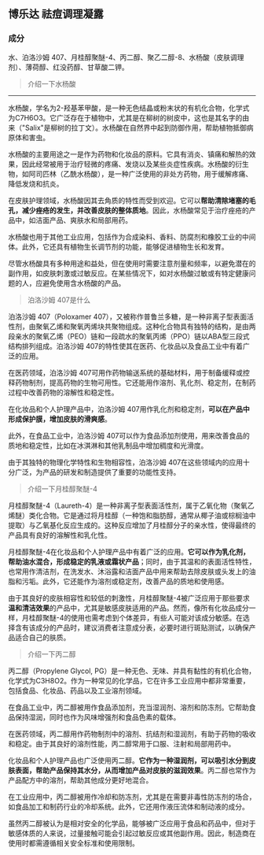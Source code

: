 ## 博乐达 祛痘调理凝露

### 成分

水、泊洛沙姆 407、月桂醇聚醚-4、丙二醇、聚乙二醇-8、水杨酸（皮肤调理剂）、薄荷醇、红没药醇、甘草酸二钾。

> 介绍一下水杨酸

------

水杨酸，学名为2-羟基苯甲酸，是一种无色结晶或粉末状的有机化合物，化学式为C7H6O3。它广泛存在于植物中，尤其是在柳树的树皮中，这也是其名字的由来（"Salix"是柳树的拉丁文）。水杨酸在自然界中起到防御作用，帮助植物抵御病原体和害虫。

水杨酸的主要用途之一是作为药物和化妆品的原料。它具有消炎、镇痛和解热的效果，因此经常被用于治疗轻微的疼痛、发烧以及某些炎症性疾病。水杨酸的衍生物，如阿司匹林（乙酰水杨酸），是一种广泛使用的非处方药物，用于缓解疼痛、降低发烧和抗炎。

在皮肤护理领域，水杨酸因其去角质的特性而受到欢迎。它可以**帮助清除堵塞的毛孔，减少痤疮的发生，并改善皮肤的整体质地**。因此，水杨酸常见于治疗痤疮的产品中，如洁面产品、爽肤水和局部用药。

水杨酸也用于其他工业应用，包括作为合成染料、香料、防腐剂和橡胶工业的中间体。此外，它还具有植物生长调节剂的功能，能够促进植物生长和发育。

尽管水杨酸具有多种用途和益处，但在使用时需要注意剂量和频率，以避免潜在的副作用，如皮肤刺激或过敏反应。在某些情况下，如对水杨酸过敏或有特定健康问题的人，应避免使用含水杨酸的产品。

> 泊洛沙姆 407是什么

泊洛沙姆 407（Poloxamer 407），又被称作普鲁兰多糖，是一种非离子型表面活性剂，由聚氧乙烯和聚氧丙烯块共聚物组成。这种化合物具有独特的结构，是由两段亲水的聚氧乙烯（PEO）链和一段疏水的聚氧丙烯（PPO）链以ABA型三段式结构排列组成。泊洛沙姆 407的特性使其在医药、化妆品以及食品工业中有着广泛的应用。

在医药领域，泊洛沙姆 407可用作药物输送系统的基础材料，用于制备缓释或控释药物制剂，提高药物的生物可用性。它还能用作溶剂、乳化剂、稳定剂，在制药过程中改善药物的溶解性和稳定性。

在化妆品和个人护理产品中，泊洛沙姆 407用作乳化剂和稳定剂，**可以在产品中形成保护膜，增加皮肤的滑爽感**。

此外，在食品工业中，泊洛沙姆 407可以作为食品添加剂使用，用来改善食品的质地和稳定性，比如在冰淇淋和其他乳制品中增加稠度和光滑度。

由于其独特的物理化学特性和生物相容性，泊洛沙姆 407在这些领域内的应用十分广泛，为产品的研发和制造提供了重要的功能性支持。

> 介绍一下月桂醇聚醚-4

月桂醇聚醚-4（Laureth-4）是一种非离子型表面活性剂，属于乙氧化物（聚氧乙烯醚）类化合物。它是通过将月桂醇（一种饱和脂肪醇，通常从椰子油或棕榈油中提取）与乙氧基化反应生成的。这种反应增加了月桂醇分子的亲水性，使得最终的产品具有良好的溶解性和乳化性。

月桂醇聚醚-4在化妆品和个人护理产品中有着广泛的应用。**它可以作为乳化剂，帮助油水混合，形成稳定的乳液或霜状产品**；同时，由于其温和的表面活性特性，也常用作清洁剂，在洗发水、沐浴露和洁面产品中用来帮助去除皮肤或头发上的油脂和污垢。此外，它还能作为溶剂或稳定剂，改善产品的质地和使用感。

由于其良好的皮肤相容性和较低的刺激性，月桂醇聚醚-4被广泛应用于那些要求**温和清洁效果**的产品中，尤其是敏感皮肤适用的产品。然而，像所有化妆品成分一样，月桂醇聚醚-4的使用也需考虑到个体差异，有些人可能对该成分敏感。在选择含有该成分的产品时，建议消费者注意成分表，必要时进行斑贴测试，以确保产品适合自己的肤质。

> 介绍一下丙二醇

丙二醇（Propylene Glycol, PG）是一种无色、无味、并具有黏性的有机化合物，化学式为C3H8O2。作为一种常见的化学品，它在许多工业应用中都非常重要，包括食品、化妆品、药品以及工业溶剂领域。

在食品工业中，丙二醇被用作食品添加剂，充当湿润剂、溶剂和防冻剂。它帮助食品保持湿润，同时也作为风味增强剂和食品色素的载体。

在医药领域，丙二醇用作药物制剂中的溶剂、抗结剂和湿润剂，有助于药物的吸收和稳定。由于其良好的溶剂性能，丙二醇常用于口服、注射和局部用药中。

化妆品和个人护理产品也广泛使用丙二醇。**它作为一种湿润剂，可以吸引水分到皮肤表面，帮助产品保持其水分，从而增加产品对皮肤的滋润效果**。丙二醇也常作为产品配方中的溶剂，帮助其他成分更好地混合。

在工业应用中，丙二醇被用作冷却和防冻剂，尤其是在需要非毒性防冻剂的场合，如食品加工和制药行业的冷却系统。此外，它还用作液压流体和制动液的成分。

虽然丙二醇被认为是相对安全的化学品，能够被广泛应用于食品和药品中，但对于敏感体质的人来说，过量接触可能会引起过敏反应或其他副作用。因此，制造商在使用时都需遵循相关安全标准和使用限制。
